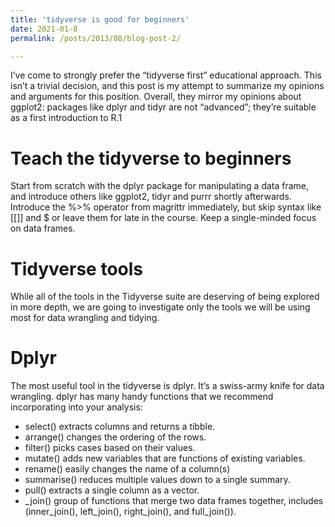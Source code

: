```yaml
---
title: 'tidyverse is good for beginners'
date: 2021-01-8
permalink: /posts/2013/08/blog-post-2/

---
```


I’ve come to strongly prefer the “tidyverse first” educational approach. This isn’t a trivial decision, and this post is my attempt to summarize my opinions and arguments for this position. Overall, they mirror my opinions about ggplot2: packages like dplyr and tidyr are not “advanced”; they’re suitable as a first introduction to R.1



Teach the tidyverse to beginners
======
Start from scratch with the dplyr package for manipulating a data frame, and introduce others like ggplot2, tidyr and purrr shortly afterwards. Introduce the %>% operator from magrittr immediately, but skip syntax like [[]] and $ or leave them for late in the course. Keep a single-minded focus on data frames.

Tidyverse tools
======
While all of the tools in the Tidyverse suite are deserving of being explored in more depth, we are going to investigate only the tools we will be using most for data wrangling and tidying.

Dplyr
======
The most useful tool in the tidyverse is dplyr. It’s a swiss-army knife for data wrangling. dplyr has many handy functions that we recommend incorporating into your analysis:
* select() extracts columns and returns a tibble.
* arrange() changes the ordering of the rows.
* filter() picks cases based on their values.
* mutate() adds new variables that are functions of existing variables.
* rename() easily changes the name of a column(s)
* summarise() reduces multiple values down to a single summary.
* pull() extracts a single column as a vector.
* _join() group of functions that merge two data frames together, includes (inner_join(), left_join(), right_join(), and full_join()).



